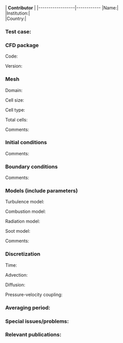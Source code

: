 
| **Contributor**  | 
|------------------|------------
|Name:|                         
|Institution:|                  
|Country:|                      

### Test case:

### CFD package
Code:

Version:

### Mesh
Domain:

Cell size:

Cell type:

Total cells:

Comments:

### Initial conditions
Comments:

### Boundary conditions
Comments:

### Models (include parameters)
Turbulence model:

Combustion model:

Radiation model:

Soot model:

Comments:

### Discretization
Time:

Advection:

Diffusion:

Pressure-velocity coupling:

### Averaging period:

### Special issues/problems:

### Relevant publications:
 

